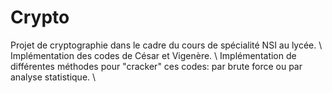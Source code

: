 # Crypto

Projet de cryptographie dans le cadre du cours de spécialité NSI au lycée. \\
Implémentation des codes de César et Vigenère. \\
Implémentation de différentes méthodes pour "cracker" ces codes: par brute force ou par analyse statistique. \\
